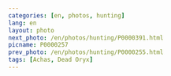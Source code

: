 ```yaml
---
categories: [en, photos, hunting]
lang: en
layout: photo
next_photo: /en/photos/hunting/P0000391.html
picname: P0000257
prev_photo: /en/photos/hunting/P0000255.html
tags: [Achas, Dead Oryx]
---
```

